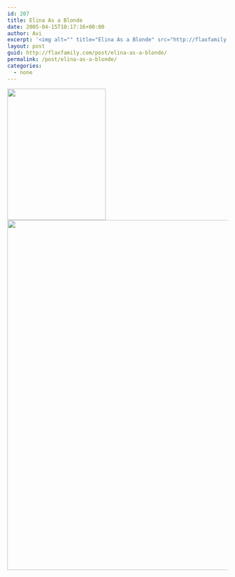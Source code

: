 ```yaml
---
id: 207
title: Elina As a Blonde
date: 2005-04-15T10:17:16+00:00
author: Avi
excerpt: '<img alt="" title="Elina As a Blonde" src="http://flaxfamily.com/uploads/Elina As a Blonde-thumbnail.jpg" width="225" height="300" />'
layout: post
guid: http://flaxfamily.com/post/elina-as-a-blonde/
permalink: /post/elina-as-a-blonde/
categories:
  - none
---
```

<img alt="" title="Elina As a Blonde" src="http://flaxfamily.com/uploads/Elina As a Blonde-thumbnail.jpg" width="225" height="300" />
  
<!--more-->


  
<img alt="" title="Elina As a Blonde" src="http://flaxfamily.com/uploads/Elina As a Blonde.jpg" width="600" height="800" />